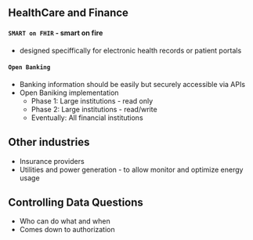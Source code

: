 ## HealthCare and Finance

#### `SMART on FHIR` - smart on fire
- designed speciffically for electronic health records or patient portals

#### `Open Banking`
- Banking information should be easily but securely accessible via APIs
- Open Baniking implementation
  - Phase 1: Large institutions - read only
  - Phase 2: Large institutions - read/write
  - Eventually: All financial institutions

## Other industries
- Insurance providers
- Utilities and power generation - to allow monitor and optimize energy usage

## Controlling Data Questions
- Who can do what and when
- Comes down to authorization

